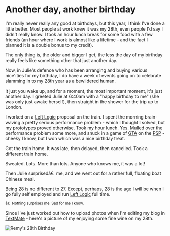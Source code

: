 # Another day, another birthday

I'm really never really any good at birthdays, but this year, I think I've done a little better.  Most people at work knew it was my 28th, even people I'd say I didn't really know.  I took an hour lunch break for some food with a few friends (an hour where I work is almost like a lifetime - and the fact I planned it is a double bonus to my credit).

The only thing is, the older and bigger I get, the less the day of my birthday really feels like something other that just another day.


<!--more-->

Now, in Julie's defence who has been arranging and buying various nice'ities for my birthday, I do have a week of events going on to celebrate slamming in to my 28th year as a bewildered human.

It just you wake up, and for a moment, the most important moment, it's just another day.  I greeted Julie at 6:40am with a "happy birthday to me" (she was only just awake herself), then straight in the shower for the trip up to London.

I worked on a [Left Logic](http://leftlogic.com) proposal on the train.  I spent the morning brain-waving a pretty serious performance problem - which I thought I solved, but my prototypes proved otherwise.  Took my hour lunch.  Yes.  Mulled over the performance problem some more, and snuck in a game of [GTA](http://www.rockstargames.com/libertycitystories/gta_lcs.html) on the [PSP](http://yourpsp.com) - cheeky I know, but I won which was a nice birthday treat.

Got the train home.  It was late, then delayed, then cancelled.  Took a different train home.  

Sweated.  Lots.  More than lots.  Anyone who knows me, it was a lot!

Then Julie surprisedâ€  me, and we went out for a rather full, floating boat Chinese meal.

Being 28 is no different to 27.  Except, perhaps, 28 is the age I will be when I go fully self employed and run [Left Logic](http://leftlogic.com) full time.

<small>â€  Nothing surprises me.  Sad for me I know.</small>

Since I've just worked out how to upload photos when I'm editing my blog in [TextMate](http://macromates.com) - here's a picture of my enjoying some fine wine on my 28th.

![Remy's 28th Birthday](http://remysharp.com/wp-content/uploads/2006/09/remys_28th_birthday.jpg)